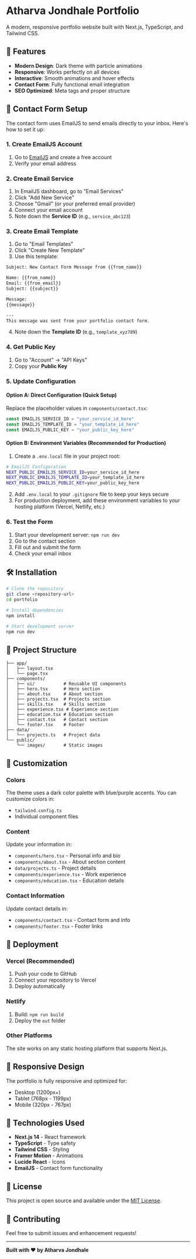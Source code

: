 # Atharva Jondhale Portfolio

A modern, responsive portfolio website built with Next.js, TypeScript, and Tailwind CSS.

## 🚀 Features

- **Modern Design**: Dark theme with particle animations
- **Responsive**: Works perfectly on all devices
- **Interactive**: Smooth animations and hover effects
- **Contact Form**: Fully functional email integration
- **SEO Optimized**: Meta tags and proper structure

## 📧 Contact Form Setup

The contact form uses EmailJS to send emails directly to your inbox. Here's how to set it up:

### 1. Create EmailJS Account
1. Go to [EmailJS](https://www.emailjs.com/) and create a free account
2. Verify your email address

### 2. Create Email Service
1. In EmailJS dashboard, go to "Email Services"
2. Click "Add New Service"
3. Choose "Gmail" (or your preferred email provider)
4. Connect your email account
5. Note down the **Service ID** (e.g., `service_abc123`)

### 3. Create Email Template
1. Go to "Email Templates"
2. Click "Create New Template"
3. Use this template:

```html
Subject: New Contact Form Message from {{from_name}}

Name: {{from_name}}
Email: {{from_email}}
Subject: {{subject}}

Message:
{{message}}

---
This message was sent from your portfolio contact form.
```

4. Note down the **Template ID** (e.g., `template_xyz789`)

### 4. Get Public Key
1. Go to "Account" → "API Keys"
2. Copy your **Public Key**

### 5. Update Configuration

#### Option A: Direct Configuration (Quick Setup)
Replace the placeholder values in `components/contact.tsx`:

```typescript
const EMAILJS_SERVICE_ID = "your_service_id_here"
const EMAILJS_TEMPLATE_ID = "your_template_id_here" 
const EMAILJS_PUBLIC_KEY = "your_public_key_here"
```

#### Option B: Environment Variables (Recommended for Production)
1. Create a `.env.local` file in your project root:

```bash
# EmailJS Configuration
NEXT_PUBLIC_EMAILJS_SERVICE_ID=your_service_id_here
NEXT_PUBLIC_EMAILJS_TEMPLATE_ID=your_template_id_here
NEXT_PUBLIC_EMAILJS_PUBLIC_KEY=your_public_key_here
```

2. Add `.env.local` to your `.gitignore` file to keep your keys secure
3. For production deployment, add these environment variables to your hosting platform (Vercel, Netlify, etc.)

### 6. Test the Form
1. Start your development server: `npm run dev`
2. Go to the contact section
3. Fill out and submit the form
4. Check your email inbox

## 🛠️ Installation

```bash
# Clone the repository
git clone <repository-url>
cd portfolio

# Install dependencies
npm install

# Start development server
npm run dev
```

## 📁 Project Structure

```
├── app/
│   ├── layout.tsx
│   └── page.tsx
├── components/
│   ├── ui/           # Reusable UI components
│   ├── hero.tsx      # Hero section
│   ├── about.tsx     # About section
│   ├── projects.tsx  # Projects section
│   ├── skills.tsx    # Skills section
│   ├── experience.tsx # Experience section
│   ├── education.tsx # Education section
│   ├── contact.tsx   # Contact section
│   └── footer.tsx    # Footer
├── data/
│   └── projects.ts   # Project data
└── public/
    └── images/       # Static images
```

## 🎨 Customization

### Colors
The theme uses a dark color palette with blue/purple accents. You can customize colors in:
- `tailwind.config.ts`
- Individual component files

### Content
Update your information in:
- `components/hero.tsx` - Personal info and bio
- `components/about.tsx` - About section content
- `data/projects.ts` - Project details
- `components/experience.tsx` - Work experience
- `components/education.tsx` - Education details

### Contact Information
Update contact details in:
- `components/contact.tsx` - Contact form and info
- `components/footer.tsx` - Footer links

## 🚀 Deployment

### Vercel (Recommended)
1. Push your code to GitHub
2. Connect your repository to Vercel
3. Deploy automatically

### Netlify
1. Build: `npm run build`
2. Deploy the `out` folder

### Other Platforms
The site works on any static hosting platform that supports Next.js.

## 📱 Responsive Design

The portfolio is fully responsive and optimized for:
- Desktop (1200px+)
- Tablet (768px - 1199px)
- Mobile (320px - 767px)

## 🔧 Technologies Used

- **Next.js 14** - React framework
- **TypeScript** - Type safety
- **Tailwind CSS** - Styling
- **Framer Motion** - Animations
- **Lucide React** - Icons
- **EmailJS** - Contact form functionality

## 📄 License

This project is open source and available under the [MIT License](LICENSE).

## 🤝 Contributing

Feel free to submit issues and enhancement requests!

---

**Built with ❤️ by Atharva Jondhale**
